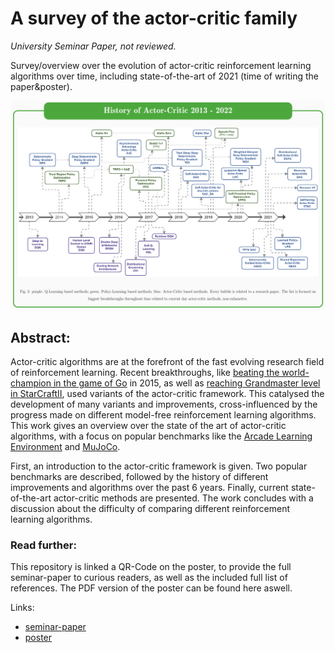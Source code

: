 # A survey of the actor-critic family
*University Seminar Paper, not reviewed.*

Survey/overview over the evolution of actor-critic reinforcement learning algorithms over time, including state-of-the-art of 2021 (time of writing the paper&poster).

![Timeline diagram of reinforcement learning algorithms over time, from 201633-2021](https://github.com/chucnorrisful/a-survey-of-the-actor-critic-family/blob/main/history_of_AC.png?raw=true)

## Abstract:

Actor-critic algorithms are at the forefront of the fast evolving research field of reinforcement learning. 
Recent breakthroughs, like [beating the world-champion in the game of Go](https://www.nature.com/articles/nature16961) in 2015,
as well as [reaching Grandmaster level in StarCraftII](https://www.nature.com/articles/s41586-019-1724-z), used
variants of the actor-critic framework. This catalysed the development of many variants and improvements, cross-influenced by the
progress made on different model-free reinforcement learning algorithms. This work gives an overview over the state of the art
of actor-critic algorithms, with a focus on popular benchmarks
like the [Arcade Learning Environment](https://www.jair.org/index.php/jair/article/view/10819) and [MuJoCo](https://ieeexplore.ieee.org/abstract/document/6386109). 

First, an introduction to the actor-critic framework is given. Two
popular benchmarks are described, followed by the history of different improvements and algorithms over the past 6 years. Finally,
current state-of-the-art actor-critic methods are presented. The work
concludes with a discussion about the difficulty of comparing different reinforcement learning algorithms.

### Read further:

This repository is linked a QR-Code on the poster, to provide the full seminar-paper to curious readers, as well as the included full list of references.
The PDF version of the poster can be found here aswell.

Links:
- [seminar-paper](A_Survey_of_the_Actor_Critic_Family.pdf)
- [poster](A_Survey_of_the_Actor_Critic_Family_Poster.pdf)

